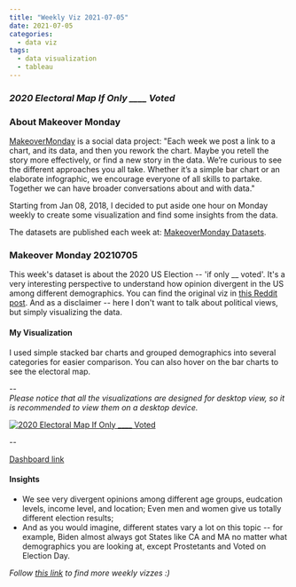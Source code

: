 ```yaml
---
title: "Weekly Viz 2021-07-05"
date: 2021-07-05
categories:
  - data viz
tags:
  - data visualization
  - tableau
---
```


### *2020 Electoral Map If Only ____ Voted*


### About Makeover Monday

[MakeoverMonday](http://www.makeovermonday.co.uk/) is a social data project:
"Each week we post a link to a chart, and its data, and then you rework the chart.
Maybe you retell the story more effectively, or find a new story in the data.
We’re curious to see the different approaches you all take. Whether it’s a simple bar chart or an elaborate infographic, we encourage everyone of all skills to partake.
Together we can have broader conversations about and with data."

Starting from Jan 08, 2018, I decided to put aside one hour on Monday weekly to create some visualization and find some insights from the data.

The datasets are published each week at: [MakeoverMonday Datasets](http://www.makeovermonday.co.uk/data/).

### Makeover Monday 20210705

This week's dataset is about the 2020 US Election -- 'if only __ voted'. It's a very interesting perspective to understand how opinion divergent in the US among different demographics. You can find the original viz in [this Reddit post](https://www.reddit.com/r/dataisbeautiful/comments/kji3wx/oc_2020_electoral_map_if_only_voted_breakdown_by/). And as a disclaimer -- here I don't want to talk about political views, but simply visualizing the data.  

#### My Visualization

I used simple stacked bar charts and grouped demographics into several categories for easier comparison. You can also hover on the bar charts to see the electoral map.  

--  
*Please notice that all the visualizations are designed for desktop view, so it is recommended to view them on a desktop device.*  

<div class='tableauPlaceholder' id='viz1625533540638' style='position: relative'>
  <noscript><a href='#'>
    <img alt='2020 Electoral Map If Only ____ Voted ' src='https:&#47;&#47;public.tableau.com&#47;static&#47;images&#47;Ma&#47;MakeOverMonday202107052020ElectoralMapIfOnly____Voted&#47;2020ElectoralMapIfOnly____Voted&#47;1_rss.png' style='border: none' />
    </a></noscript>
  <object class='tableauViz'  style='display:none;'>
    <param name='host_url' value='https%3A%2F%2Fpublic.tableau.com%2F' />
    <param name='embed_code_version' value='3' /> 
    <param name='site_root' value='' />
    <param name='name' value='MakeOverMonday202107052020ElectoralMapIfOnly____Voted&#47;2020ElectoralMapIfOnly____Voted' />
    <param name='tabs' value='no' />
    <param name='toolbar' value='yes' />
    <param name='static_image' value='https:&#47;&#47;public.tableau.com&#47;static&#47;images&#47;Ma&#47;MakeOverMonday202107052020ElectoralMapIfOnly____Voted&#47;2020ElectoralMapIfOnly____Voted&#47;1.png' />
    <param name='animate_transition' value='yes' />
    <param name='display_static_image' value='yes' />
    <param name='display_spinner' value='yes' />
    <param name='display_overlay' value='yes' />
    <param name='display_count' value='yes' />
    <param name='language' value='en-US' />
  </object></div>          
  <script type='text/javascript'>            
  var divElement = document.getElementById('viz1625533540638');
  var vizElement = divElement.getElementsByTagName('object')[0];        
  if ( divElement.offsetWidth > 800 ) { vizElement.style.width='800px';vizElement.style.height='627px';} else if ( divElement.offsetWidth > 500 ) { vizElement.style.width='800px';vizElement.style.height='627px';} else { vizElement.style.width='100%';vizElement.style.height='727px';}    
  var scriptElement = document.createElement('script');             
  scriptElement.src = 'https://public.tableau.com/javascripts/api/viz_v1.js';   
  vizElement.parentNode.insertBefore(scriptElement, vizElement);           
</script>
  
--  

[Dashboard link](https://public.tableau.com/views/MakeOverMonday202107052020ElectoralMapIfOnly____Voted/2020ElectoralMapIfOnly____Voted?:language=en-US&:display_count=n&:origin=viz_share_link)
  
#### Insights
* We see very divergent opinions among different age groups, eudcation levels, income level, and location; Even men and women give us totally different election results;  
* And as you would imagine, different states vary a lot on this topic -- for example, Biden almost always got States like CA and MA no matter what demographics you are looking at, except Prostetants and Voted on Election Day.  


*Follow [this link](https://yudong-94.github.io/personal-website/project/WeeklyViz2021/) to find more weekly vizzes :)*